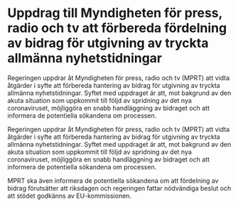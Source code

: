 # Uppdrag till Myndigheten för press, radio och tv att förbereda fördelning av bidrag för utgivning av tryckta allmänna nyhetstidningar

Regeringen uppdrar åt Myndigheten för press, radio och tv (MPRT) att vidta åtgärder i syfte att förbereda hantering av bidrag för utgivning av tryckta allmänna nyhetstidningar. Syftet med uppdraget är att, mot bakgrund av den akuta situation som uppkommit till följd av spridning av det nya coronaviruset, möjliggöra en snabb handläggning av bidraget och att informera de potentiella sökandena om processen.

Regeringen uppdrar åt Myndigheten för press, radio och tv (MPRT) att vidta åtgärder i syfte att förbereda hantering av bidrag för utgivning av tryckta allmänna nyhetstidningar. Syftet med uppdraget är att, mot bakgrund av den akuta situation som uppkommit till följd av spridning av det nya coronaviruset, möjliggöra en snabb handläggning av bidraget och att informera de potentiella sökandena om processen.

MPRT ska även informera de potentiella sökandena om att fördelning av
bidrag förutsätter att riksdagen och regeringen fattar nödvändiga beslut och att stödet godkänns av EU-kommissionen.
